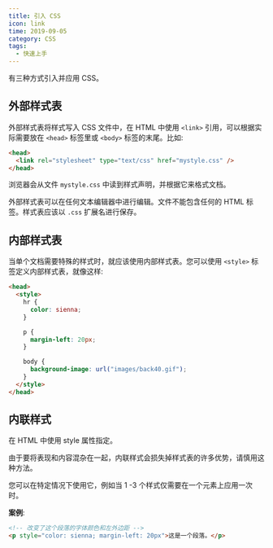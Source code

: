 ```yaml
---
title: 引入 CSS
icon: link
time: 2019-09-05
category: CSS
tags:
  - 快速上手
---
```


有三种方式引入并应用 CSS。

## 外部样式表

外部样式表将样式写入 CSS 文件中，在 HTML 中使用 `<link>` 引用，可以根据实际需要放在 `<head>` 标签里或 `<body>` 标签的末尾。比如:

```html
<head>
  <link rel="stylesheet" type="text/css" href="mystyle.css" />
</head>
```

浏览器会从文件 `mystyle.css` 中读到样式声明，并根据它来格式文档。

外部样式表可以在任何文本编辑器中进行编辑。文件不能包含任何的 HTML 标签。样式表应该以 `.css` 扩展名进行保存。

## 内部样式表

当单个文档需要特殊的样式时，就应该使用内部样式表。您可以使用 `<style>` 标签定义内部样式表，就像这样:

```html
<head>
  <style>
    hr {
      color: sienna;
    }

    p {
      margin-left: 20px;
    }

    body {
      background-image: url("images/back40.gif");
    }
  </style>
</head>
```

## 内联样式

在 HTML 中使用 style 属性指定。

由于要将表现和内容混杂在一起，内联样式会损失掉样式表的许多优势，请慎用这种方法。

您可以在特定情况下使用它，例如当 1 -3 个样式仅需要在一个元素上应用一次时。

**案例**:

```html
<!-- 改变了这个段落的字体颜色和左外边距 -->
<p style="color: sienna; margin-left: 20px">这是一个段落。</p>
```

